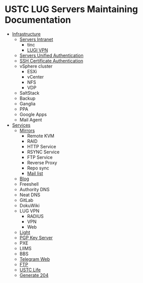 # USTC LUG Servers Maintaining Documentation

- [Infrastructure](infrastructure/infrastructure.md)
    - [Servers Intranet](infrastructure/intranet/intranet.md)
        - tinc
        - [LUGI VPN](infrastructure/intranet/lugivpn.md)
    - [Servers Unified Authentication](infrastructure/sua/sua.md)
    - [SSH Certificate Authentication](infrastructure/sshca/sshca.md)
    - vSphere cluster
        - ESXi
        - vCenter
        - NFS
        - VDP
    - SaltStack
    - Backup
    - Ganglia
    - PPA
    - Google Apps
    - Mail Agent
- [Services](services/services.md)
    - [Mirrors](services/mirrors/mirrors.md)
        - Remote KVM
        - RAID
        - HTTP Service
        - RSYNC Service
        - FTP Service
        - Reverse Proxy
        - Repo sync
        - [Mail list](services/mirrors/mail-list.md)
    - [Blog](services/blog/blog.md)
    - Freeshell
    - Authority DNS
    - Neat DNS
    - GitLab
    - DokuWiki
    - LUG VPN
        - RADIUS
        - VPN
        - Web
    - [Light](services/light/light.md)
    - [PGP Key Server](services/pgp-key-server/pgp-key-server.md)
    - PXE
    - LIIMS
    - BBS
    - [Telegram Web](services/telegram-web/telegram-web.md)
    - [FTP](services/ftp/ftp.md)
    - [USTC Life](services/ustc-life/ustc-life.md)
    - [Generate 204](services/generate-204/generate-204.md)

